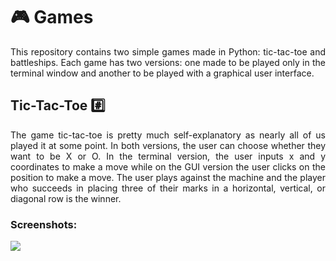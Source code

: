 # :video_game: Games

<p align="justify">
This repository contains two simple games made in Python: tic-tac-toe and battleships. Each game has two versions: one made to be played only in the terminal window and another to be played with a graphical user interface.
</p>

## Tic-Tac-Toe :hash:

<p align="justify">
The game tic-tac-toe is pretty much self-explanatory as nearly all of us played it at some point. In both versions, the user can choose whether they want to be X or O. In the terminal version, the user inputs x and y coordinates to make a move while on the GUI version the user clicks on the position to make a move. The user plays against the machine and the player who succeeds in placing three of their marks in a horizontal, vertical, or diagonal row is the winner.
</p>

### Screenshots:

<p>
<img src="/Games/Tic-Tac-Toe/Terminal Version/Screenshots/001.PNG">
</p>
